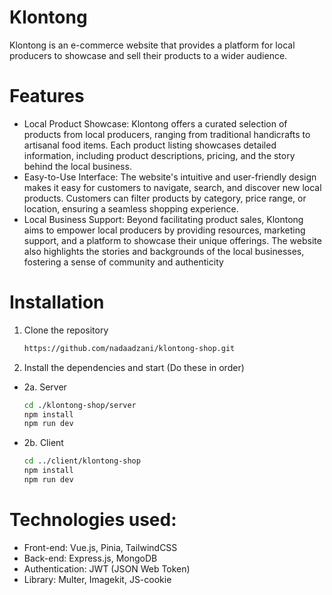 # Klontong 
Klontong is an e-commerce website that provides a platform for local producers to showcase and sell their products to a wider audience.

# Features 
- Local Product Showcase: Klontong offers a curated selection of products from local producers, ranging from traditional handicrafts to artisanal food items. Each product listing showcases detailed information, including product descriptions, pricing, and the story behind the local business.
- Easy-to-Use Interface: The website's intuitive and user-friendly design makes it easy for customers to navigate, search, and discover new local products. Customers can filter products by category, price range, or location, ensuring a seamless shopping experience.
- Local Business Support: Beyond facilitating product sales, Klontong aims to empower local producers by providing resources, marketing support, and a platform to showcase their unique offerings. The website also highlights the stories and backgrounds of the local businesses, fostering a sense of community and authenticity

# Installation
1. Clone the repository
   ```bash
   https://github.com/nadaadzani/klontong-shop.git
   ```
2. Install the dependencies and start (Do these in order)
- 2a. Server
  ```bash
  cd ./klontong-shop/server
  npm install
  npm run dev
  ```
- 2b. Client
  ```bash
  cd ../client/klontong-shop
  npm install
  npm run dev
  ```

# Technologies used:
- Front-end: Vue.js, Pinia, TailwindCSS
- Back-end: Express.js, MongoDB
- Authentication: JWT (JSON Web Token)
- Library: Multer, Imagekit, JS-cookie

   
